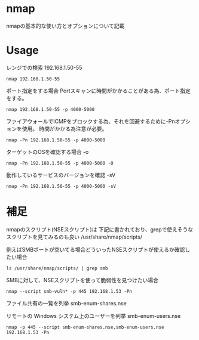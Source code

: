 # nmap
nmapの基本的な使い方とオプションについて記載

# Usage

レンジでの検索
192.168.1.50-55

```
nmap 192.168.1.50-55
```

ポート指定をする場合
Portスキャンに時間がかかることがある為、ポート指定をする。

```
nmap 192.168.1.50-55 -p 4000-5000
```

ファイアウォールでICMPをブロックする為、それを回避するために-Pnオプションを使用。
時間がかかる為注意が必要。

```
nmap -Pn 192.168.1.50-55 -p 4000-5000
```

ターゲットのOSを確認する場合 -o
```
nmap -Pn 192.168.1.50-55 -p 4000-5000 -O
```

動作しているサービスのバージョンを確認 -sV
```
nmap -Pn 192.168.1.50-55 -p 4000-5000 -sV
```

# 補足
nmapのスクリプト(NSEスクリプト)は
下記に書かれており、grepで使えそうなスクリプトを見てみるのも良い
/usr/share/nmap/scripts/

例えばSMBポートが空いてる場合どういったNSEスクリプトが使えるか確認したい場合
```
ls /usr/share/nmap/scripts/ | grep smb
```

SMBに対して、NSEスクリプトを使って脆弱性を見つけたい場合
```
nmap --script smb-vuln* -p 445 192.168.1.53 -Pn
```

ファイル共有の一覧を列挙 smb-enum-shares.nse

リモートの Windows システム上のユーザーを列挙 smb-enum-users.nse
```
nmap -p 445 --script smb-enum-shares.nse,smb-enum-users.nse 192.168.1.53 -Pn
```
